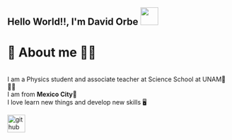 <h2> Hello World!!, I'm David Orbe <img src="https://media.giphy.com/media/wrwRs5SZHfP6E/giphy.gif" width="40"></h2>

<!-- Description about me -->
<h1>🤔 About me 👨‍💻 </h1> <br />
I am a Physics student and associate teacher at Science School at UNAM🏫👨‍🔬<br />
I am from <strong> Mexico City</strong>🌮<br />
I love learn new things and develop new skills 🖥️<br />


[<img src='https://cdn.jsdelivr.net/npm/simple-icons@3.0.1/icons/github.svg' alt='github' height='40'>](https://github.com/DavidOrbe)  
